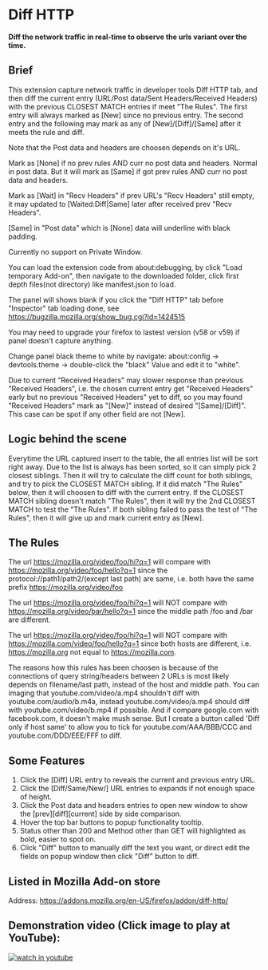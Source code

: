 # Diff HTTP

**Diff the network traffic in real-time to observe the urls variant over the time.**

## Brief ##

This extension capture network traffic in developer tools Diff HTTP tab, and then diff the current entry (URL/Post data/Sent Headers/Received Headers) with the previous CLOSEST MATCH entries if meet "The Rules". The first entry will always marked as [New] since no previous entry. The second entry and the following may mark as any of [New]/[Diff]/[Same] after it meets the rule and diff. 

Note that the Post data and headers are choosen depends on it's URL.

Mark as [None] if no prev rules AND curr no post data and headers. Normal in post data. But it will mark as [Same] if got prev rules AND curr no post data and headers.

Mark as [Wait] in "Recv Headers" if prev URL's "Recv Headers" still empty, it may updated to [Waited:Diff|Same] later after received prev "Recv Headers".

[Same] in "Post data" which is [None] data will underline with black padding.

Currently no support on Private Window.

You can load the extension code from about:debugging, by click "Load temporary Add-on", then navigate to the downloaded folder, click first depth files(not directory) like manifest.json to load.

The panel will shows blank if you click the "Diff HTTP" tab before "Inspector" tab loading done, see https://bugzilla.mozilla.org/show_bug.cgi?id=1424515

You may need to upgrade your firefox to lastest version (v58 or v59) if panel doesn't capture anything.

Change panel black theme to white by navigate: about:config -> devtools.theme -> double-click the "black" Value and edit it to "white".

Due to current "Received Headers" may slower response than previous "Received Headers", i.e. the chosen current entry get "Received Headers" early but no previous "Received Headers" yet to diff, so you may found "Received Headers" mark as "[New]" instead of desired "[Same]/[Diff]". This case can be spot if any other field are not [New].

## Logic behind the scene ##

Everytime the URL captured insert to the table, the all entries list will be sort right away. Due to the list is always has been sorted, so it can simply pick 2 closest siblings. Then it will try to calculate the diff count for both siblings, and try to pick the CLOSEST MATCH sibling. If it did match "The Rules" below, then it will choosen to diff with the current entry. If the CLOSEST MATCH sibling doesn't match "The Rules", then it will try the 2nd CLOSEST MATCH to test the "The Rules". If both sibling failed to pass the test of "The Rules", then it will give up and mark current entry as [New].

## The Rules ##

The url https://mozilla.org/video/foo/hi?q=1 will compare with https://mozilla.org/video/foo/hello?q=1 since the protocol://path1/path2/(except last path) are same, i.e. both have the same prefix https://mozilla.org/video/foo

The url https://mozilla.org/video/foo/hi?q=1 will NOT compare with https://mozilla.org/video/bar/hello?q=1 since the middle path /foo and /bar are different.

The url https://mozilla.org/video/foo/hi?q=1 will NOT compare with https://mozilla.com/video/foo/hello?q=1 since both hosts are different, i.e. https://mozilla.org not equal to https://mozilla.com.

The reasons how this rules has been choosen is because of the connections of query string/headers between 2 URLs is most likely depends on filename/last path, instead of the host and middle path. You can imaging that youtube.com/video/a.mp4 shouldn't diff with youtube.com/audio/b.m4a, instead youtube.com/video/a.mp4 should diff with youtube.com/video/b.mp4 if possible. And if compare google.com with facebook.com, it doesn't make mush sense. But I create a button called 'Diff only if host same' to allow you to tick for youtube.com/AAA/BBB/CCC and youtube.com/DDD/EEE/FFF to diff.

## Some Features ##

1. Click the [Diff] URL entry to reveals the current and previous entry URL.
2. Click the [Diff/Same/New/] URL entries to expands if not enough space of height.
3. Click the Post data and headers entries to open new window to show the [prev][diff][current] side by side comparison.
4. Hover the top bar buttons to popup functionality tooltip.
5. Status other than 200 and Method other than GET will highlighted as bold, easier to spot on.
6. Click "Diff" button to manually diff the text you want, or direct edit the fields on popup window then click "Diff" button to diff.

## Listed in Mozilla Add-on store ##
Address: https://addons.mozilla.org/en-US/firefox/addon/diff-http/

## Demonstration video (Click image to play at YouTube): ##

[![watch in youtube](https://i.ytimg.com/vi/ZIeJ4uRhD5w/hqdefault.jpg)](https://www.youtube.com/watch?v=ZIeJ4uRhD5w "Diff HTTP")



